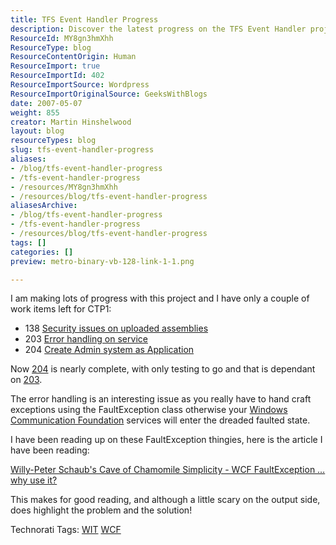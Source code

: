 ```yaml
---
title: TFS Event Handler Progress
description: Discover the latest progress on the TFS Event Handler project, tackling key work items and exploring WCF error handling solutions. Join the journey!
ResourceId: MY8gn3hmXhh
ResourceType: blog
ResourceContentOrigin: Human
ResourceImport: true
ResourceImportId: 402
ResourceImportSource: Wordpress
ResourceImportOriginalSource: GeeksWithBlogs
date: 2007-05-07
weight: 855
creator: Martin Hinshelwood
layout: blog
resourceTypes: blog
slug: tfs-event-handler-progress
aliases:
- /blog/tfs-event-handler-progress
- /tfs-event-handler-progress
- /resources/MY8gn3hmXhh
- /resources/blog/tfs-event-handler-progress
aliasesArchive:
- /blog/tfs-event-handler-progress
- /tfs-event-handler-progress
- /resources/blog/tfs-event-handler-progress
tags: []
categories: []
preview: metro-binary-vb-128-link-1-1.png

---
```

I am making lots of progress with this project and I have only a couple of work items left for CTP1:

- 138 [Security issues on uploaded assemblies](http://www.codeplex.com/TFSEventHandler/WorkItem/View.aspx?WorkItemId=138)
- 203 [Error handling on service](http://www.codeplex.com/TFSEventHandler/WorkItem/View.aspx?WorkItemId=203)
- 204 [Create Admin system as Application](http://www.codeplex.com/TFSEventHandler/WorkItem/View.aspx?WorkItemId=204)

Now [204](http://www.codeplex.com/TFSEventHandler/WorkItem/View.aspx?WorkItemId=204) is nearly complete, with only testing to go and that is dependant on [203](http://www.codeplex.com/TFSEventHandler/WorkItem/View.aspx?WorkItemId=203).

The error handling is an interesting issue as you really have to hand craft exceptions using the FaultException class otherwise your [Windows Communication Foundation](http://wcf.netfx3.com "Windows Communication Foundation") services will enter the dreaded faulted state.

I have been reading up on these FaultException thingies, here is the article I have been reading:

[Willy-Peter Schaub's Cave of Chamomile Simplicity - WCF FaultException … why use it?](http://dotnet.org.za/willy/archive/2006/12/19/WCF-FaultException-_2620_-why-use-it_3F00_.aspx)

This makes for good reading, and although a little scary on the output side, does highlight the problem and the solution!

Technorati Tags: [WIT](http://technorati.com/tags/WIT) [WCF](http://technorati.com/tags/WCF)
